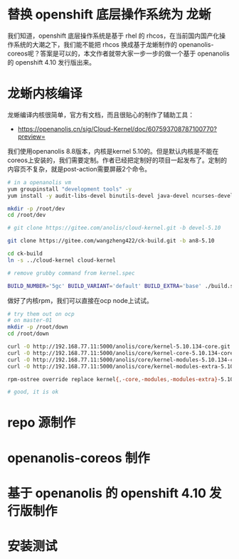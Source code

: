 # 替换 openshift 底层操作系统为 龙蜥

我们知道，openshift 底层操作系统是基于 rhel 的 rhcos，在当前国内国产化操作系统的大潮之下，我们能不能把 rhcos 换成基于龙蜥制作的 openanolis-coreos呢？答案是可以的，本文作者就带大家一步一步的做一个基于 openanolis 的 openshift 4.10 发行版出来。

# 龙蜥内核编译

龙蜥编译内核很简单，官方有文档，而且很贴心的制作了辅助工具：
- https://openanolis.cn/sig/Cloud-Kernel/doc/607593708787100770?preview=

我们使用openanolis 8.8版本，内核是kernel 5.10的。但是默认内核是不能在coreos上安装的，我们需要定制。作者已经把定制好的项目一起发布了。定制的内容页不复杂，就是post-action需要屏蔽2个命令。

```bash
# in a openanolis vm
yum groupinstall "development tools" -y
yum install -y audit-libs-devel binutils-devel java-devel ncurses-devel newt-devel numactl-devel openssl-devel pciutils-devel perl perl-devel xmlto python3-docutils dwarves bc elfutils-devel python3-devel rsync net-tools

mkdir -p /root/dev
cd /root/dev

# git clone https://gitee.com/anolis/cloud-kernel.git -b devel-5.10

git clone https://gitee.com/wangzheng422/ck-build.git -b an8-5.10

cd ck-build
ln -s ../cloud-kernel cloud-kernel

# remove grubby command from kernel.spec

BUILD_NUMBER='5gc' BUILD_VARIANT='default' BUILD_EXTRA='base' ./build.sh

```
做好了内核rpm，我们可以直接在ocp node上试试。
```bash
# try them out on ocp
# on master-01
mkdir -p /root/down
cd /root/down

curl -O http://192.168.77.11:5000/anolis/core/kernel-5.10.134-core.git.868a8003184f.an8.x86_64.rpm
curl -O http://192.168.77.11:5000/anolis/core/kernel-core-5.10.134-core.git.868a8003184f.an8.x86_64.rpm
curl -O http://192.168.77.11:5000/anolis/core/kernel-modules-5.10.134-core.git.868a8003184f.an8.x86_64.rpm
curl -O http://192.168.77.11:5000/anolis/core/kernel-modules-extra-5.10.134-core.git.868a8003184f.an8.x86_64.rpm

rpm-ostree override replace kernel{,-core,-modules,-modules-extra}-5.10.134-core.git.868a8003184f.an8.x86_64.rpm

# good, it is ok

```

# repo 源制作


# openanolis-coreos 制作


# 基于 openanolis 的 openshift 4.10 发行版制作


# 安装测试